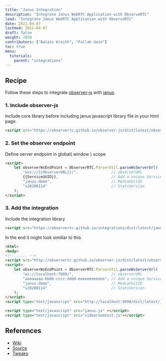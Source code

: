 ```yaml
---
title: "Janus Integration"
description: "Integrate Janus WebRTC Application with ObserveRTC"
lead: "Integrate Janus WebRTC Application with ObserveRTC"
date: 2021-04-07
lastmod: 2021-04-07
draft: false
weight: 2010
contributors: ["Balazs Kreith", "Pallab Gain"]
toc: true
menu:
  tutorials:
    parent: "integrations"
---
```


## Recipe

Follow these steps to integrate [observer-js](https://github.com/ObserveRTC/observer-js) with [janus](https://janus.conf.meetecho.com/).


### 1. Include observer-js

Include core library before including janus javascript library file in your html page.

```html
<script src="https://observertc.github.io/observer-js/dist/latest/observer.min.js"></script>
```

### 2. Set the observer endpoint

Define server endpoint in global( window ) scope
```html
<script>
    let observerWsEndPoint = ObserverRTC.ParserUtil.parseWsServerUrl(
        "wss://{{ObserverURL}}/",               // observerURL
        {{ServiceUUID}},                        // Add a unique ServiceUUID here
        "janus-demo",                           // MediaUnitID
        "v20200114"                             // StatsVersion
    );
</script>
`````

### 3. Add the integration

Include the integration library

```html
<script src="https://observertc.github.io/integrations/dist/latest/janus.integration.min.js"></script>
```

In the end it might look similiar to this
```html
<html>
<body>
<!-- ..... -->
<script src="http://observertc.github.io/observer-js/dist/latest/observer.js"></script>
<script>
    let observerWsEndPoint = ObserverRTC.ParserUtil.parseWsServerUrl(
        "ws://localhost:7080/",                 // observerURL
        "aaaaaaaa-bbbb-cccc-dddd-eeeeeeeeeeee", // Add a unique ServiceUUID here
        "janus-demo",                           // MediaUnitID
        "v20200114"                             // StatsVersion
    );
</script>
<script type="text/javascript" src="http://localhost:9090/dist/latest/janus.integration.js"></script>

<script type="text/javascript" src="janus.js" ></script>
<script type="text/javascript" src="videoroomtest.js"></script>

```

## References

 * [Wiki](https://github.com/ObserveRTC/integrations/wiki/Janus-integration)
 * [Source](https://github.com/ObserveRTC/integrations/tree/main/src/janus)
 * [Tweaks](https://github.com/ObserveRTC/integrations/wiki/Tweak-your-integration)

